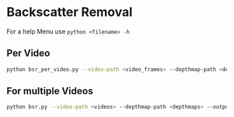 # Backscatter Removal
For a help Menu
use ```python <filename> -h```
## Per Video
```bash
python bsr_per_video.py --video-path <video_frames> --depthmap-path <depthmaps> --output-path <bsr_images>
```

## For multiple Videos 
```bash
python bsr.py --video-path <videos> --depthmap-path <depthmaps> --output-path <bsr_images>
```
